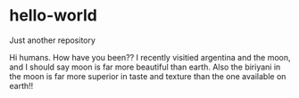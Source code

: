 # hello-world
Just another repository

Hi humans.
How have you been?? I recently visitied argentina and the moon, and I should say moon is far more beautiful than earth.
Also the biriyani in the moon is far more superior in taste and texture than the one available on earth!!

